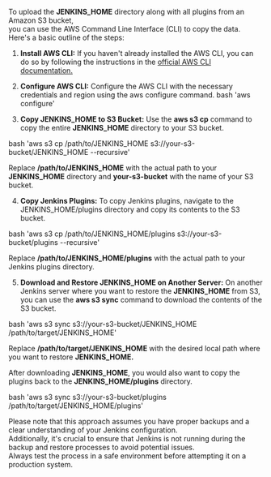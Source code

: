 To upload the **JENKINS_HOME** directory along with all plugins from an Amazon S3 bucket,  
you can use the AWS Command Line Interface (CLI) to copy the data. Here's a basic outline of the steps:

1.    __Install AWS CLI:__
    If you haven't already installed the AWS CLI, you can do so by following the instructions in the [official AWS CLI documentation.](https://docs.aws.amazon.com/cli/latest/userguide/cli-configure-files.html)

2.    __Configure AWS CLI:__
    Configure the AWS CLI with the necessary credentials and region using the aws configure command.
bash
'aws configure'
3.    __Copy JENKINS_HOME to S3 Bucket:__
Use the **aws s3 cp** command to copy the entire **JENKINS_HOME** directory to your S3 bucket.

bash
'aws s3 cp /path/to/JENKINS_HOME s3://your-s3-bucket/JENKINS_HOME --recursive'

Replace **/path/to/JENKINS_HOME** with the actual path to your **JENKINS_HOME** directory and **your-s3-bucket** with the name of your S3 bucket.

4.    __Copy Jenkins Plugins:__
To copy Jenkins plugins, navigate to the JENKINS_HOME/plugins directory and copy its contents to the S3 bucket.

bash
'aws s3 cp /path/to/JENKINS_HOME/plugins s3://your-s3-bucket/plugins --recursive'

Replace **/path/to/JENKINS_HOME/plugins** with the actual path to your Jenkins plugins directory.

5.    __Download and Restore JENKINS_HOME on Another Server:__
On another Jenkins server where you want to restore the **JENKINS_HOME** from S3, you can use the **aws s3 sync** command to download the contents of the S3 bucket.

bash
'aws s3 sync s3://your-s3-bucket/JENKINS_HOME /path/to/target/JENKINS_HOME'

Replace **/path/to/target/JENKINS_HOME** with the desired local path where you want to restore **JENKINS_HOME.**

After downloading **JENKINS_HOME**, you would also want to copy the plugins back to the **JENKINS_HOME/plugins** directory.

bash
'aws s3 sync s3://your-s3-bucket/plugins /path/to/target/JENKINS_HOME/plugins'

Please note that this approach assumes you have proper backups and a clear understanding of your Jenkins configuration.  
Additionally, it's crucial to ensure that Jenkins is not running during the backup and restore processes to avoid potential issues.  
Always test the process in a safe environment before attempting it on a production system.
